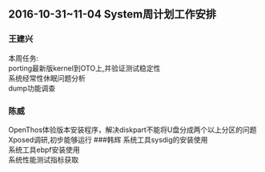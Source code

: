 ## 2016-10-31~11-04 System周计划工作安排
### 王建兴
本周任务:  
porting最新版kernel到OTO上,并验证测试稳定性  
系统经常性休眠问题分析  
dump功能调查  
### 陈威
OpenThos体验版本安装程序，解决diskpart不能将U盘分成两个以上分区的问题  
Xposed调研,初步能够运行
###韩辉
系统工具sysdig的安装使用  
系统工具ebpf安装使用  
系统性能测试指标获取  
